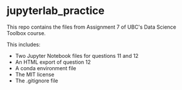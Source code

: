 # jupyterlab_practice

This repo contains the files from Assignment 7 of UBC's Data Science Toolbox course.

This includes:
- Two Jupyter Notebook files for questions 11 and 12
- An HTML export of question 12
- A conda environment file
- The MIT license
- The .gitignore file